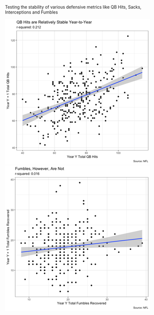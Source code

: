 Testing the stability of various defensive metrics like QB Hits, Sacks, Interceptions and Fumbles

![alt text](https://github.com/friscojosh/defensive-metric-stability/blob/master/qb_hits.png "")
![alt text](https://github.com/friscojosh/defensive-metric-stability/blob/master/fumbles.png "")
